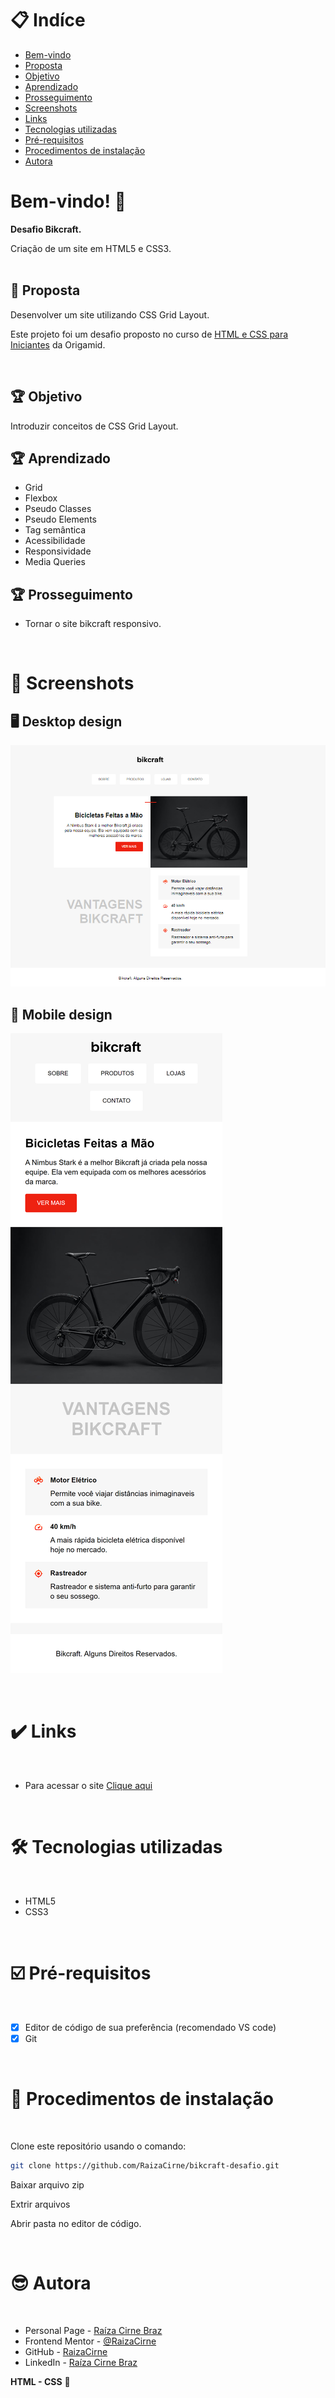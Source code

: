 # 📋 Indíce

- [Bem-vindo](#id01)
- [Proposta](#id02)
- [Objetivo](#id03)
- [Aprendizado](#id04)
- [Prosseguimento](id05)
- [Screenshots](#id06)
- [Links](#id07)
- [Tecnologias utilizadas](#id08)
- [Pré-requisitos](#id09)
- [Procedimentos de instalação](#id010)
- [Autora](#id011)

# Bem-vindo! 👋 <a name="id01"></a>

**Desafio Bikcraft.**

Criação de um site em HTML5 e CSS3.  
<br />

## 🚀 Proposta <a name="id02"></a>

Desenvolver um site utilizando CSS Grid Layout.

Este projeto foi um desafio proposto no curso de [HTML e CSS para Iniciantes](https://www.origamid.com/curso/html-e-css-para-iniciantes/) da Origamid.

<br />

## :trophy: Objetivo <a name="#id03"></a>

Introduzir conceitos de CSS Grid Layout.

## :trophy: Aprendizado <a name="#id04"></a>

- Grid
- Flexbox
- Pseudo Classes
- Pseudo Elements
- Tag semântica
- Acessibilidade
- Responsividade
- Media Queries

## :trophy: Prosseguimento <a name="id05"></a>

- Tornar o site bikcraft responsivo.

<br />

# :camera_flash: Screenshots <a name="id06"></a>

## :desktop_computer: Desktop design

![Design preview desktop](./design/bikcraft-desktop.png)

## :iphone: Mobile design

![Design preview mobile](./design/bikecrafit-mobile.png)

<br />

# :heavy_check_mark: Links <a name="id07"></a>

<br />

- Para acessar o site [Clique aqui](https://dancing-lolly-44932a.netlify.app/)

<br />

# 🛠 Tecnologias utilizadas <a name="id08"></a>

<br />

- HTML5
- CSS3

<br />

# ☑️ Pré-requisitos <a name="id09"></a>

<br />

- [x] Editor de código de sua preferência (recomendado VS code)
- [x] Git

<br />

# 📝 Procedimentos de instalação <a name="id010"></a>

<br />

Clone este repositório usando o comando:

```bash
git clone https://github.com/RaizaCirne/bikcraft-desafio.git
```

Baixar arquivo zip

Extrir arquivos

Abrir pasta no editor de código.

<br />

# :sunglasses: Autora <a name="id011"></a>

<br />

- Personal Page - [Raíza Cirne Braz](https://lively-kangaroo-a1eaa7.netlify.app/)
- Frontend Mentor - [@RaizaCirne](https://www.frontendmentor.io/profile/RaizaCirne)
- GitHub - [RaizaCirne](https://github.com/RaizaCirne)
- LinkedIn - [Raíza Cirne Braz](https://www.linkedin.com/in/ra%C3%ADzacirne/)

**HTML - CSS** 🚀
